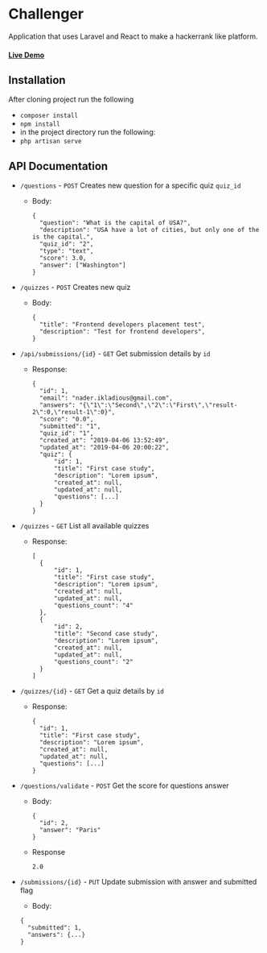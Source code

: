 # Challenger

Application that uses Laravel and React to make a hackerrank like platform.

#### [Live Demo](https://innoscripta-challenger.herokuapp.com)

## Installation

After cloning project run the following

- `composer install`
- `npm install`
- in the project directory run the following:
- `php artisan serve`

## API Documentation

- `/questions` - `POST`
  Creates new question for a specific quiz `quiz_id`

  - Body:

    ```
    {
      "question": "What is the capital of USA?",
      "description": "USA have a lot of cities, but only one of the is the capital.",
      "quiz_id": "2",
      "type": "text",
      "score": 3.0,
      "answer": ["Washington"]
    }
    ```

- `/quizzes` - `POST`
  Creates new quiz

  - Body:
    ```
    {
      "title": "Frontend developers placement test",
      "description": "Test for frontend developers",
    }
    ```

- `/api/submissions/{id}` - `GET`
  Get submission details by `id`

  - Response:
    ```
    {
      "id": 1,
      "email": "nader.ikladious@gmail.com",
      "answers": "{\"1\":\"Second\",\"2\":\"First\",\"result-2\":0,\"result-1\":0}",
      "score": "0.0",
      "submitted": "1",
      "quiz_id": "1",
      "created_at": "2019-04-06 13:52:49",
      "updated_at": "2019-04-06 20:00:22",
      "quiz": {
          "id": 1,
          "title": "First case study",
          "description": "Lorem ipsum",
          "created_at": null,
          "updated_at": null,
          "questions": [...]
      }
    }
    ```

- `/quizzes` - `GET`
  List all available quizzes

  - Response:
    ```
    [
      {
          "id": 1,
          "title": "First case study",
          "description": "Lorem ipsum",
          "created_at": null,
          "updated_at": null,
          "questions_count": "4"
      },
      {
          "id": 2,
          "title": "Second case study",
          "description": "Lorem ipsum",
          "created_at": null,
          "updated_at": null,
          "questions_count": "2"
      }
    ]
    ```

- `/quizzes/{id}` - `GET`
  Get a quiz details by `id`

  - Response:
    ```
    {
      "id": 1,
      "title": "First case study",
      "description": "Lorem ipsum",
      "created_at": null,
      "updated_at": null,
      "questions": [...]
    }
    ```

- `/questions/validate` - `POST`
  Get the score for questions answer
  - Body:
    ```
    {
      "id": 2,
      "answer": "Paris"
    }
    ```
  - Response
    ```
    2.0
    ```
- `/submissions/{id}` - `PUT`
  Update submission with answer and submitted flag
  - Body:
  ```
  {
    "submitted": 1,
    "answers": {...}
  }
  ```
